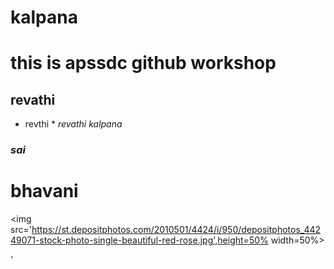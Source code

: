 # kalpana
# this is apssdc github workshop
## revathi
* revthi *
*revathi*
_kalpana_
### *sai*
# bhavani
<img src='https://st.depositphotos.com/2010501/4424/i/950/depositphotos_44249071-stock-photo-single-beautiful-red-rose.jpg',height=50% width=50%>

'
